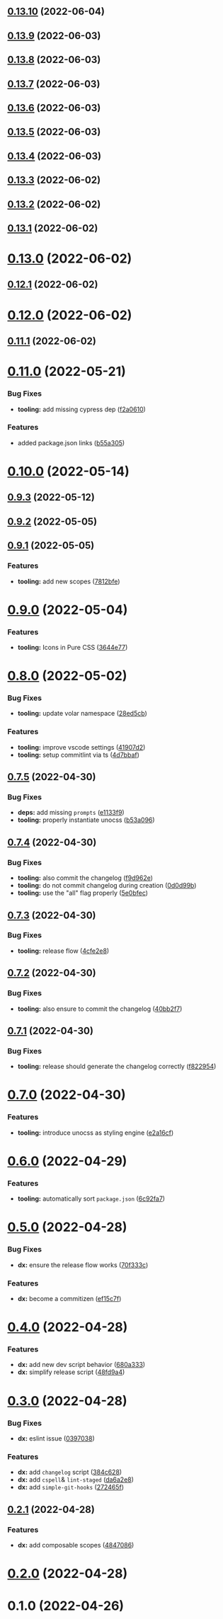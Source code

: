 ## [0.13.10](https://github.com/openwebstacks/stacks-starter/compare/v0.13.9...v0.13.10) (2022-06-04)



## [0.13.9](https://github.com/openwebstacks/stacks-starter/compare/v0.13.8...v0.13.9) (2022-06-03)



## [0.13.8](https://github.com/openwebstacks/stacks-starter/compare/v0.13.7...v0.13.8) (2022-06-03)



## [0.13.7](https://github.com/openwebstacks/stacks-starter/compare/v0.13.6...v0.13.7) (2022-06-03)



## [0.13.6](https://github.com/openwebstacks/stacks-starter/compare/v0.13.5...v0.13.6) (2022-06-03)



## [0.13.5](https://github.com/openwebstacks/stacks-starter/compare/v0.13.4...v0.13.5) (2022-06-03)



## [0.13.4](https://github.com/openwebstacks/stacks-starter/compare/v0.13.3...v0.13.4) (2022-06-03)



## [0.13.3](https://github.com/openwebstacks/stacks-starter/compare/v0.13.2...v0.13.3) (2022-06-02)



## [0.13.2](https://github.com/openwebstacks/stacks-starter/compare/v0.13.1...v0.13.2) (2022-06-02)



## [0.13.1](https://github.com/openwebstacks/stacks-starter/compare/v0.13.0...v0.13.1) (2022-06-02)



# [0.13.0](https://github.com/openwebstacks/stacks-starter/compare/v0.12.1...v0.13.0) (2022-06-02)



## [0.12.1](https://github.com/openwebstacks/stacks-starter/compare/v0.12.0...v0.12.1) (2022-06-02)



# [0.12.0](https://github.com/openwebstacks/stacks-starter/compare/v0.11.1...v0.12.0) (2022-06-02)



## [0.11.1](https://github.com/openwebstacks/stacks-starter/compare/v0.11.0...v0.11.1) (2022-06-02)



# [0.11.0](https://github.com/openwebstacks/stacks-starter/compare/v0.10.0...v0.11.0) (2022-05-21)


### Bug Fixes

* **tooling:** add missing cypress dep ([f2a0610](https://github.com/openwebstacks/stacks-starter/commit/f2a0610f6890f5539e8fa58ced0979a8dc58f13d))


### Features

* added package.json links ([b55a305](https://github.com/openwebstacks/stacks-starter/commit/b55a305da0078845de2e2b5b0b294bb96844b6f1))



# [0.10.0](https://github.com/openwebstacks/stacks-starter/compare/v0.9.3...v0.10.0) (2022-05-14)



## [0.9.3](https://github.com/openwebstacks/stacks-starter/compare/v0.9.2...v0.9.3) (2022-05-12)



## [0.9.2](https://github.com/openwebstacks/stacks-starter/compare/v0.9.1...v0.9.2) (2022-05-05)



## [0.9.1](https://github.com/openwebstacks/stacks-starter/compare/v0.9.0...v0.9.1) (2022-05-05)


### Features

* **tooling:** add new scopes ([7812bfe](https://github.com/openwebstacks/stacks-starter/commit/7812bfe33616e1b6abf5d87387a6674ada8ef082))



# [0.9.0](https://github.com/openwebstacks/stacks-starter/compare/v0.8.0...v0.9.0) (2022-05-04)


### Features

* **tooling:** Icons in Pure CSS ([3644e77](https://github.com/openwebstacks/stacks-starter/commit/3644e778325a53c435f7ea34242511a335f95b83))



# [0.8.0](https://github.com/openwebstacks/stacks-starter/compare/v0.7.5...v0.8.0) (2022-05-02)


### Bug Fixes

* **tooling:** update volar namespace ([28ed5cb](https://github.com/openwebstacks/stacks-starter/commit/28ed5cb998154df452abc0bf95c586acce084454))


### Features

* **tooling:** improve vscode settings ([41907d2](https://github.com/openwebstacks/stacks-starter/commit/41907d2fe580a09fe1e66baf443cf1e49217528b))
* **tooling:** setup commitlint via ts ([4d7bbaf](https://github.com/openwebstacks/stacks-starter/commit/4d7bbaf79be5658a4d6ee5174ddfa9c4d9c2800d))



## [0.7.5](https://github.com/openwebstacks/stacks-starter/compare/v0.7.4...v0.7.5) (2022-04-30)


### Bug Fixes

* **deps:** add missing `prompts` ([e1133f9](https://github.com/openwebstacks/stacks-starter/commit/e1133f91324c0f5169edd4f5392e8d8bc1e7c574))
* **tooling:** properly instantiate unocss ([b53a096](https://github.com/openwebstacks/stacks-starter/commit/b53a0965ba94d09575cd738d7f9c9106c6a27a24))



## [0.7.4](https://github.com/openwebstacks/stacks-starter/compare/v0.7.3...v0.7.4) (2022-04-30)


### Bug Fixes

* **tooling:** also commit the changelog ([f9d962e](https://github.com/openwebstacks/stacks-starter/commit/f9d962e3e58b8867dfd2b55234fdcd86ee319ba5))
* **tooling:** do not commit changelog during creation ([0d0d99b](https://github.com/openwebstacks/stacks-starter/commit/0d0d99bf910c0f559b12945b8213c8e6abe29024))
* **tooling:** use the "all" flag properly ([5e0bfec](https://github.com/openwebstacks/stacks-starter/commit/5e0bfecf3023cf4a103bbe24b69b1b5d19526b06))



## [0.7.3](https://github.com/openwebstacks/stacks-starter/compare/v0.7.2...v0.7.3) (2022-04-30)


### Bug Fixes

* **tooling:** release flow ([4cfe2e8](https://github.com/openwebstacks/stacks-starter/commit/4cfe2e843bfefe9a9123cfdf447b96ef174a6ffc))



## [0.7.2](https://github.com/openwebstacks/stacks-starter/compare/v0.7.1...v0.7.2) (2022-04-30)


### Bug Fixes

* **tooling:** also ensure to commit the changelog ([40bb2f7](https://github.com/openwebstacks/stacks-starter/commit/40bb2f785e427294a73ca84d5f520c18da3bb35c))



## [0.7.1](https://github.com/openwebstacks/stacks-starter/compare/v0.7.0...v0.7.1) (2022-04-30)


### Bug Fixes

* **tooling:** release should generate the changelog correctly ([f822954](https://github.com/openwebstacks/stacks-starter/commit/f822954d949f4912097a8b2df1f047d63eb87e00))



# [0.7.0](https://github.com/openwebstacks/stacks-starter/compare/v0.6.0...v0.7.0) (2022-04-30)


### Features

* **tooling:** introduce unocss as styling engine ([e2a16cf](https://github.com/openwebstacks/stacks-starter/commit/e2a16cf9f00abbd0bb0d1af88cf290fa867b1d04))



# [0.6.0](https://github.com/openwebstacks/stacks-starter/compare/v0.5.0...v0.6.0) (2022-04-29)


### Features

* **tooling:** automatically sort `package.json` ([6c92fa7](https://github.com/openwebstacks/stacks-starter/commit/6c92fa7018662fc3d88f5ec074020a19268c27b0))



# [0.5.0](https://github.com/openwebstacks/stacks-starter/compare/v0.4.0...v0.5.0) (2022-04-28)


### Bug Fixes

* **dx:** ensure the release flow works ([70f333c](https://github.com/openwebstacks/stacks-starter/commit/70f333c6d39f08011073ad3e9943506b387e0754))


### Features

* **dx:** become a commitizen ([ef15c7f](https://github.com/openwebstacks/stacks-starter/commit/ef15c7f19a366532586c9ffe00d52b136a955c35))



# [0.4.0](https://github.com/openwebstacks/stacks-starter/compare/v0.3.0...v0.4.0) (2022-04-28)


### Features

* **dx:** add new dev script behavior ([680a333](https://github.com/openwebstacks/stacks-starter/commit/680a333893290495803f2e640010cd5a9586a76d))
* **dx:** simplify release script ([48fd9a4](https://github.com/openwebstacks/stacks-starter/commit/48fd9a4e816c7c912a67e2206c203a18e710eb3c))



# [0.3.0](https://github.com/openwebstacks/stacks-starter/compare/v0.2.1...v0.3.0) (2022-04-28)


### Bug Fixes

* **dx:** eslint issue ([0397038](https://github.com/openwebstacks/stacks-starter/commit/039703849578d788fc83b2f88f478fe2c1eed07c))


### Features

* **dx:** add `changelog` script ([384c628](https://github.com/openwebstacks/stacks-starter/commit/384c62892dee2c62d5be6558a62ece0b59352de4))
* **dx:** add `cspell`& `lint-staged` ([da6a2e8](https://github.com/openwebstacks/stacks-starter/commit/da6a2e8ad1654c282f8f6bae477e670632c04bbb))
* **dx:** add `simple-git-hooks` ([272465f](https://github.com/openwebstacks/stacks-starter/commit/272465f78ccb76be112211790b2045fdc7e0797e))



## [0.2.1](https://github.com/openwebstacks/stacks-starter/compare/v0.2.0...v0.2.1) (2022-04-28)


### Features

* **dx:** add composable scopes ([4847086](https://github.com/openwebstacks/stacks-starter/commit/48470862cbaa3ac17b2266cafcf2568a0572ed94))



# [0.2.0](https://github.com/openwebstacks/stacks-starter/compare/v0.1.0...v0.2.0) (2022-04-28)



# 0.1.0 (2022-04-26)



